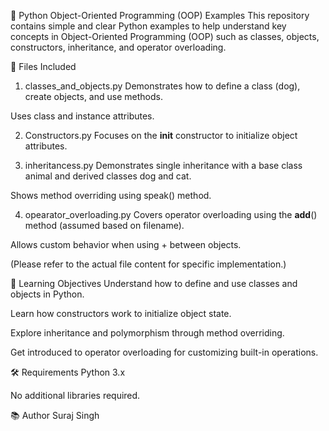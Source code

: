 🐍 Python Object-Oriented Programming (OOP) Examples
This repository contains simple and clear Python examples to help understand key concepts in Object-Oriented Programming (OOP) such as classes, objects, constructors, inheritance, and operator overloading.

📁 Files Included
1. classes_and_objects.py
Demonstrates how to define a class (dog), create objects, and use methods.

Uses class and instance attributes.

2. Constructors.py
Focuses on the __init__ constructor to initialize object attributes.

3. inheritancess.py
Demonstrates single inheritance with a base class animal and derived classes dog and cat.

Shows method overriding using speak() method.

4. opearator_overloading.py
Covers operator overloading using the __add__() method (assumed based on filename).

Allows custom behavior when using + between objects.

(Please refer to the actual file content for specific implementation.)

🎯 Learning Objectives
Understand how to define and use classes and objects in Python.

Learn how constructors work to initialize object state.

Explore inheritance and polymorphism through method overriding.

Get introduced to operator overloading for customizing built-in operations.

🛠 Requirements
Python 3.x

No additional libraries required.

📚 Author
Suraj Singh
